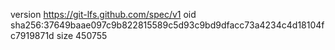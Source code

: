 version https://git-lfs.github.com/spec/v1
oid sha256:37649baae097c9b822815589c5d93c9bd9dfacc73a4234c4d18104fc7919871d
size 450755
